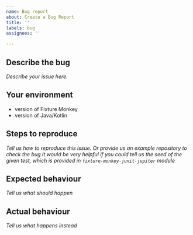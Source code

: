 ```yaml
---
name: Bug report
about: Create a Bug Report
title: ''
labels: bug
assignees: ''

---
```


## Describe the bug
*Describe your issue here.*

## Your environment
* version of Fixture Monkey
* version of Java/Kotlin

## Steps to reproduce
*Tell us how to reproduce this issue.*
*Or provide us an example repository to check the bug*
*It would be very helpful if you could tell us the seed of the given test, which is provided in `fixture-monkey-junit-jupiter` module*

## Expected behaviour
*Tell us what should happen*

## Actual behaviour
*Tell us what happens instead*
